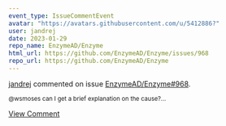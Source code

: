 ```yaml
---
event_type: IssueCommentEvent
avatar: "https://avatars.githubusercontent.com/u/5412886?"
user: jandrej
date: 2023-01-29
repo_name: EnzymeAD/Enzyme
html_url: https://github.com/EnzymeAD/Enzyme/issues/968
repo_url: https://github.com/EnzymeAD/Enzyme
---
```


<a href='https://github.com/jandrej' target='_blank'>jandrej</a> commented on issue <a href='https://github.com/EnzymeAD/Enzyme/issues/968' target='_blank'>EnzymeAD/Enzyme#968</a>.

<small>@wsmoses can I get a brief explanation on the cause?...</small>

<a href='https://github.com/EnzymeAD/Enzyme/issues/968' target='_blank'>View Comment</a>